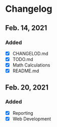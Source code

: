 # Changelog

## Feb. 14, 2021
### Added
- [x] CHANGELOD.md
- [x] TODO.md
- [x] Math Calculations
- [x] README.md

## Feb. 20, 2021
### Added
- [x] Reporting
- [x] Web Development
